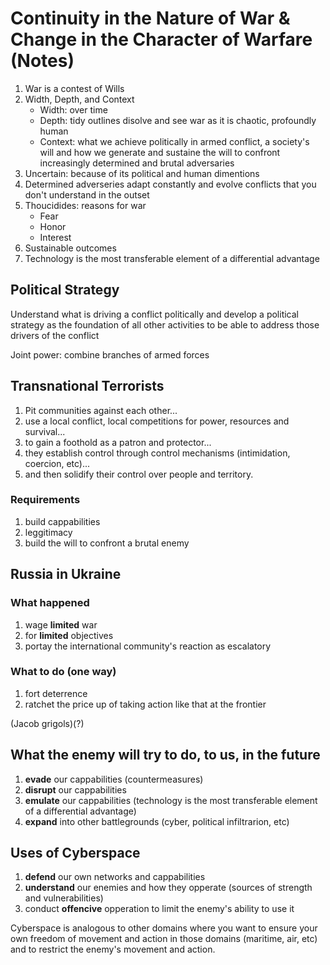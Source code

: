 # Continuity in the Nature of War & Change in the Character of Warfare (Notes)

1. War is a contest of Wills
1. Width, Depth, and Context
   * Width: over time
   * Depth: tidy outlines disolve and see war as it is chaotic, profoundly human
   * Context: what we achieve politically in armed conflict, a society's will and how we generate and sustaine the will to confront increasingly determined and brutal adversaries
1. Uncertain: because of its political and human dimentions
1. Determined adverseries adapt constantly and evolve conflicts that you don't understand in the outset
1. Thoucidides: reasons for war
   * Fear
   * Honor
   * Interest
1. Sustainable outcomes
1. Technology is the most transferable element of a differential advantage 

## Political Strategy

Understand what is driving a conflict politically and develop a political strategy as the foundation of all other activities to be able to address those drivers of the conflict

Joint power: combine branches of armed forces

## Transnational Terrorists

1. Pit communities against each other...
1. use a local conflict, local competitions for power, resources and survival...
1. to gain a foothold as a patron and protector...
1. they establish control through control mechanisms (intimidation, coercion, etc)...
1. and then solidify their control over people and territory.

### Requirements

1. build cappabilities
1. leggitimacy
1. build the will to confront a brutal enemy

## Russia in Ukraine

### What happened

1. wage **limited** war
1. for **limited** objectives
1. portay the international community's reaction as escalatory

### What to do (one way)

1. fort deterrence
1. ratchet the price up of taking action like that at the frontier

(Jacob grigols)(?)

## What the enemy will try to do, to us, in the future

1. **evade** our cappabilities (countermeasures)
1. **disrupt** our cappabilities
1. **emulate** our cappabilities (technology is the most transferable element of a differential advantage)
1. **expand** into other battlegrounds (cyber, political infiltrarion, etc)

## Uses of Cyberspace

1. **defend** our own networks and cappabilities
1. **understand** our enemies and how they opperate (sources of strength and vulnerabilities)
1. conduct **offencive** opperation to limit the enemy's ability to use it

Cyberspace is analogous to other domains where you want to ensure your own freedom of movement and action in those domains (maritime, air, etc) and to restrict the enemy's movement and action.


